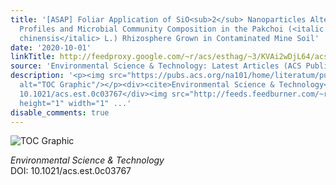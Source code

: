 ```yaml
---
title: '[ASAP] Foliar Application of SiO<sub>2</sub> Nanoparticles Alters Soil Metabolite
  Profiles and Microbial Community Composition in the Pakchoi (<italic toggle="yes">Brassica
  chinensis</italic> L.) Rhizosphere Grown in Contaminated Mine Soil'
date: '2020-10-01'
linkTitle: http://feedproxy.google.com/~r/acs/esthag/~3/KVAi2wDjL64/acs.est.0c03767
source: 'Environmental Science & Technology: Latest Articles (ACS Publications)'
description: '<p><img src="https://pubs.acs.org/na101/home/literatum/publisher/achs/journals/content/esthag/0/esthag.ahead-of-print/acs.est.0c03767/20201001/images/medium/es0c03767_0007.gif"
  alt="TOC Graphic"/></p><div><cite>Environmental Science & Technology</cite></div><div>DOI:
  10.1021/acs.est.0c03767</div><img src="http://feeds.feedburner.com/~r/acs/esthag/~4/KVAi2wDjL64"
  height="1" width="1" ...'
disable_comments: true
---
```

<p><img src="https://pubs.acs.org/na101/home/literatum/publisher/achs/journals/content/esthag/0/esthag.ahead-of-print/acs.est.0c03767/20201001/images/medium/es0c03767_0007.gif" alt="TOC Graphic"/></p><div><cite>Environmental Science & Technology</cite></div><div>DOI: 10.1021/acs.est.0c03767</div><img src="http://feeds.feedburner.com/~r/acs/esthag/~4/KVAi2wDjL64" height="1" width="1" ...